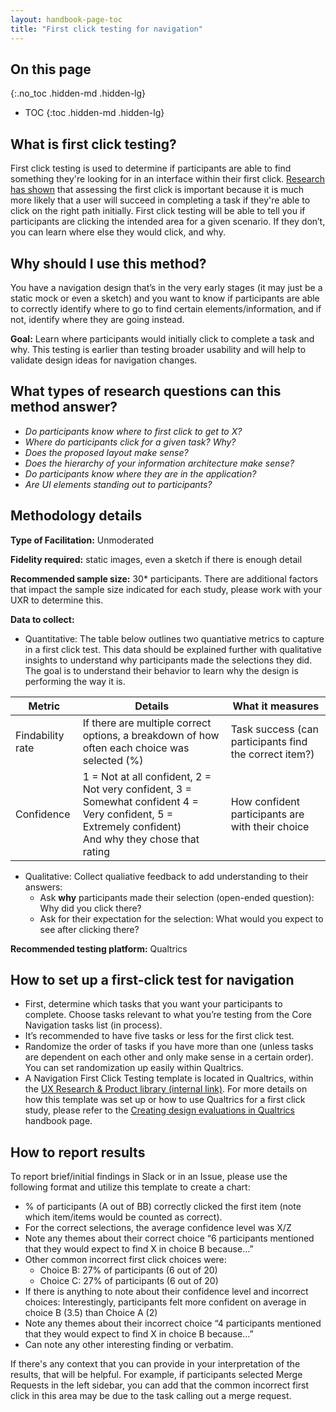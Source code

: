 ```yaml
---
layout: handbook-page-toc
title: "First click testing for navigation"
---
```


## On this page
{:.no_toc .hidden-md .hidden-lg}

- TOC
{:toc .hidden-md .hidden-lg}

## What is first click testing?
First click testing is used to determine if participants are able to find something they're looking for in an interface within their first click. [Research has shown](http://webusability.com/firstclick-usability-testing/) that assessing the first click is important because it is much more likely that a user will succeed in completing a task if they're able to click on the right path initially. First click testing will be able to tell you if participants are clicking the intended area for a given scenario. If they don’t, you can learn where else they would click, and why. 

## Why should I use this method? 
You have a navigation design that’s in the very early stages (it may just be a static mock or even a sketch) and you want to know if participants are able to correctly identify where to go to find certain elements/information, and if not, identify where they are going instead. 

**Goal:** Learn where participants would initially click to complete a task and why. This testing is earlier than testing broader usability and will help to validate design ideas for navigation changes. 

## What types of research questions can this method answer? 
* _Do participants know where to first click to get to X?_
* _Where do participants click for a given task? Why?_
* _Does the proposed layout make sense?_
* _Does the hierarchy of your information architecture make sense?_
* _Do participants know where they are in the application?_
* _Are UI elements standing out to participants?_


## Methodology details
**Type of Facilitation:** Unmoderated 

**Fidelity required:** static images, even a sketch if there is enough detail 

**Recommended sample size:** 30* participants. There are additional factors that impact the sample size indicated for each study, please work with your UXR to determine this. 

**Data to collect:**

- Quantitative: The table below outlines two quantiative metrics to capture in a first click test. This data should be explained further with qualitative insights to understand why participants made the selections they did. The goal is to understand their behavior to learn why the design is performing the way it is. 

|Metric|Details|What it measures|
|----|----|----|
|Findability rate |If there are multiple correct options, a breakdown of how often each choice was selected (%)|Task success (can participants find the correct item?)|
|Confidence |1 = Not at all confident, 2 = Not very confident, 3 = Somewhat confident 4 = Very confident, 5 = Extremely confident) <br> And why they chose that rating| How confident participants are with their choice|

- Qualitative: Collect qualiative feedback to add understanding to their answers: 
    - Ask **why** participants made their selection (open-ended question): Why did you click there?
    - Ask for their expectation for the selection: What would you expect to see after clicking there? 

**Recommended testing platform:** Qualtrics

## How to set up a first-click test for navigation

- First, determine which tasks that you want your participants to complete. Choose tasks relevant to what you’re testing from the Core Navigation tasks list (in process). 
- It’s recommended to have five tasks or less for the first click test. 
- Randomize the order of tasks if you have more than one (unless tasks are dependent on each other and only make sense in a certain order). You can set randomization up easily within Qualtrics. 
- A Navigation First Click Testing template is located in Qualtrics, within the [UX Research & Product library (internal link)](https://gitlab.eu.qualtrics.com/Q/SurveysSection?ContextLibraryID=GR_6ziMa2ooJx4Y6SF&LibraryID=GR_6ziMa2ooJx4Y6SF). For more details on how this template was set up or how to use Qualtrics for a first click study, please refer to the [Creating design evaluations in Qualtrics](https://about.gitlab.com/handbook/product/ux/ux-research/creating-design-evaluations/#first-click-tests) handbook page.


## How to report results
To report brief/initial findings in Slack or in an Issue, please use the following format and utilize this template to create a chart:
- % of participants (A out of BB) correctly clicked the first item (note which item/items would be counted as correct).
- For the correct selections, the average confidence level was X/Z
- Note any themes about their correct choice “6 participants mentioned that they would expect to find X in choice B because…”
- Other common incorrect first click choices were:
    - Choice B: 27% of participants (6 out of 20) 
    - Choice C: 27% of participants (6 out of 20) 
- If there is anything to note about their confidence level and incorrect choices: Interestingly, participants felt more confident on average in choice B (3.5) than Choice A (2)
- Note any themes about their incorrect choice “4 participants mentioned that they would expect to find X in choice B because…”
- Can note any other interesting finding or verbatim. 

If there's any context that you can provide in your interpretation of the results, that will be helpful. For example, if participants selected Merge Requests in the left sidebar, you can add that the common incorrect first click in this area may be due to the task calling out a merge request. 



